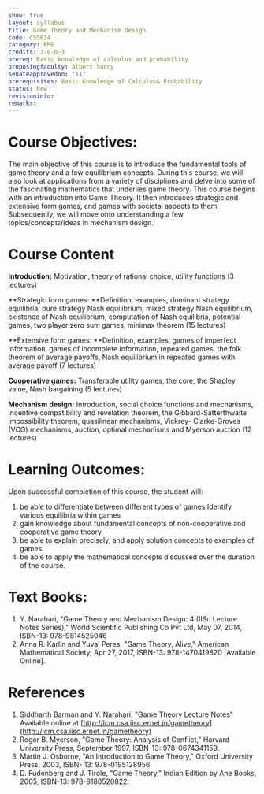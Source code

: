 ```yaml
---
show: true
layout: syllabus
title: Game Theory and Mechanism Design
code: CS5614
category: PME
credits: 3-0-0-3
prereq: Basic knowledge of calculus and probability
proposingfaculty: Albert Sunny
senateapprovedon: "11"
prerequisites: Basic Knowledge of Calculus& Probability
status: New
revisioninfo:
remarks:
---
```


# Course Objectives: 
The main objective of this course is to introduce
the fundamental tools of game theory and a few equilibrium concepts.
During this course, we will also look at applications from a variety of
disciplines and delve into some of the fascinating mathematics that
underlies game theory. This course begins with an introduction into Game
Theory. It then introduces strategic and extensive form games, and games
with societal aspects to them. Subsequently, we will move onto
understanding a few topics/concepts/ideas in mechanism design.

# Course Content

**Introduction:** Motivation, theory of rational choice, utility functions (3 lectures)

**Strategic form games: **Definition, examples, dominant strategy equilibria, pure strategy Nash equilibrium, mixed strategy Nash equilibrium, existence of Nash equilibrium, computation of Nash equilibria, potential games, two player zero sum games, minimax theorem (15 lectures)

**Extensive form games: **Definition, examples, games of imperfect information, games of incomplete information, repeated games, the folk theorem of average payoffs, Nash equilibrium in repeated games with average payoff (7 lectures)

**Cooperative games:** Transferable utility games, the core, the Shapley value, Nash bargaining (5 lectures)

**Mechanism design:** Introduction, social choice functions and mechanisms, incentive compatibility and revelation theorem, the Gibbard-Satterthwaite impossibility theorem, quasilinear mechanisms, Vickrey- Clarke-Groves (VCG) mechanisms, auction, optimal mechanisms and Myerson auction (12 lectures)

# Learning Outcomes: 
Upon successful completion of this course, the student will:

1.  be able to differentiate between different types of games Identify
    various equilibria within games
2.  gain knowledge about fundamental concepts of non-cooperative and
    cooperative game theory
3.  be able to explain precisely, and apply solution concepts to
    examples of games
4.  be able to apply the mathematical concepts discussed over the
    duration of the course.

# Text Books:

1.  Y. Narahari, "Game Theory and Mechanism Design: 4 (IISc Lecture
    Notes Series)," World Scientific Publishing Co Pvt Ltd, May 07,
    2014, ISBN-13: 978-9814525046
2.  Anna R. Karlin and Yuval Peres, "Game Theory, Alive," American
    Mathematical Society, Apr 27, 2017, ISBN-13: 978-1470419820
    [Available Online].

# References

1.  Siddharth Barman and Y. Narahari, "Game Theory Lecture Notes"
    Available online at [http://lcm.csa.iisc.ernet.in/gametheory](http://lcm.csa.iisc.ernet.in/gametheory)
2.  Roger B. Myerson, "Game Theory: Analysis of Conflict," Harvard
    University Press, September 1997, ISBN-13: 978-0674341159.
3.  Martin J. Osborne, "An Introduction to Game Theory," Oxford
    University Press, 2003, ISBN- 13: 978-0195128956.
4.  D. Fudenberg and J. Tirole, "Game Theory," Indian Edition by Ane
    Books, 2005, ISBN-13: 978-8180520822.

